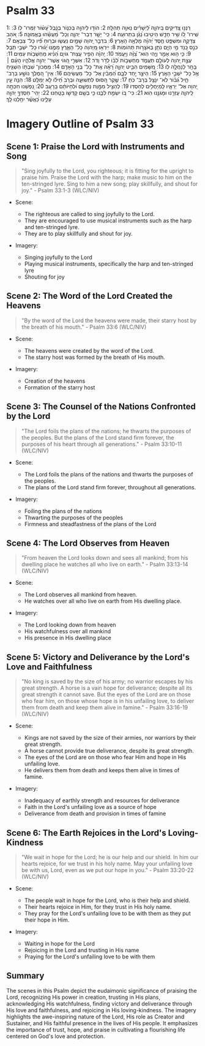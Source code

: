 # Psalm 33
1: רַנְּנ֣וּ צַ֭דִּיקִים בַּֽיהוָ֑ה לַ֝יְשָׁרִ֗ים נָאוָ֥ה תְהִלָּֽה׃
2: הוֹד֣וּ לַיהוָ֣ה בְּכִנּ֑וֹר בְּנֵ֥בֶל עָ֝שׂ֗וֹר זַמְּרוּ־ לֽוֹ׃
3: שִֽׁירוּ־ ל֭וֹ שִׁ֣יר חָדָ֑שׁ הֵיטִ֥יבוּ נַ֝גֵּ֗ן בִּתְרוּעָֽה׃
4: כִּֽי־ יָשָׁ֥ר דְּבַר־ יְהוָ֑ה וְכָל־ מַ֝עֲשֵׂ֗הוּ בֶּאֱמוּנָֽה׃
5: אֹ֭הֵב צְדָקָ֣ה וּמִשְׁפָּ֑ט חֶ֥סֶד יְ֝הוָ֗ה מָלְאָ֥ה הָאָֽרֶץ׃
6: בִּדְבַ֣ר יְ֭הוָה שָׁמַ֣יִם נַעֲשׂ֑וּ וּבְר֥וּחַ פִּ֝֗יו כָּל־ צְבָאָֽם׃
7: כֹּנֵ֣ס כַּ֭נֵּד מֵ֣י הַיָּ֑ם נֹתֵ֖ן בְּאֹצָר֣וֹת תְּהוֹמֽוֹת׃
8: יִֽירְא֣וּ מֵ֭יְהוָה כָּל־ הָאָ֑רֶץ מִמֶּ֥נּוּ יָ֝ג֗וּרוּ כָּל־ יֹשְׁבֵ֥י תֵבֵֽל׃
9: כִּ֤י ה֣וּא אָמַ֣ר וַיֶּ֑הִי הֽוּא־ צִ֝וָּ֗ה וֽ͏ַיַּעֲמֹֽד׃
10: יְֽהוָ֗ה הֵפִ֥יר עֲצַת־ גּוֹיִ֑ם הֵ֝נִ֗יא מַחְשְׁב֥וֹת עַמִּֽים׃
11: עֲצַ֣ת יְ֭הוָה לְעוֹלָ֣ם תַּעֲמֹ֑ד מַחְשְׁב֥וֹת לִ֝בּ֗וֹ לְדֹ֣ר וָדֹֽר׃
12: אַשְׁרֵ֣י הַ֭גּוֹי אֲשֶׁר־ יְהוָ֣ה אֱלֹהָ֑יו הָעָ֓ם ׀ בָּחַ֖ר לְנַחֲלָ֣ה לֽוֹ׃
13: מִ֭שָּׁמַיִם הִבִּ֣יט יְהוָ֑ה רָ֝אָ֗ה אֶֽת־ כָּל־ בְּנֵ֥י הָאָדָֽם׃
14: מִֽמְּכוֹן־ שִׁבְתּ֥וֹ הִשְׁגִּ֑יחַ אֶ֖ל כָּל־ יֹשְׁבֵ֣י הָאָֽרֶץ׃
15: הַיֹּצֵ֣ר יַ֣חַד לִבָּ֑ם הַ֝מֵּבִ֗ין אֶל־ כָּל־ מַעֲשֵׂיהֶֽם׃
16: אֵֽין־ הַ֭מֶּלֶךְ נוֹשָׁ֣ע בְּרָב־ חָ֑יִל גִּ֝בּ֗וֹר לֹֽא־ יִנָּצֵ֥ל בְּרָב־ כֹּֽחַ׃
17: שֶׁ֣קֶר הַ֭סּוּס לִתְשׁוּעָ֑ה וּבְרֹ֥ב חֵ֝יל֗וֹ לֹ֣א יְמַלֵּֽט׃
18: הִנֵּ֤ה עֵ֣ין יְ֭הוָה אֶל־ יְרֵאָ֑יו לַֽמְיַחֲלִ֥ים לְחַסְדּֽוֹ׃
19: לְהַצִּ֣יל מִמָּ֣וֶת נַפְשָׁ֑ם וּ֝לְחַיּוֹתָ֗ם בָּרָעָֽב׃
20: נַ֭פְשֵׁנוּ חִכְּתָ֣ה לַֽיהוָ֑ה עֶזְרֵ֖נוּ וּמָגִנֵּ֣נוּ הֽוּא׃
21: כִּי־ ב֭וֹ יִשְׂמַ֣ח לִבֵּ֑נוּ כִּ֤י בְשֵׁ֖ם קָדְשׁ֣וֹ בָטָֽחְנוּ׃
22: יְהִֽי־ חַסְדְּךָ֣ יְהוָ֣ה עָלֵ֑ינוּ כַּ֝אֲשֶׁ֗ר יִחַ֥לְנוּ לָֽךְ׃

# Imagery Outline of Psalm 33

## Scene 1: Praise the Lord with Instruments and Song

> "Sing joyfully to the Lord, you righteous;
    it is fitting for the upright to praise him.
Praise the Lord with the harp;
    make music to him on the ten-stringed lyre.
Sing to him a new song;
    play skillfully, and shout for joy." - Psalm 33:1-3 (WLC/NIV)

- Scene:
  - The righteous are called to sing joyfully to the Lord.
  - They are encouraged to use musical instruments such as the harp and ten-stringed lyre.
  - They are to play skillfully and shout for joy.

- Imagery:
  - Singing joyfully to the Lord
  - Playing musical instruments, specifically the harp and ten-stringed lyre
  - Shouting for joy

## Scene 2: The Word of the Lord Created the Heavens

> "By the word of the Lord the heavens were made,
    their starry host by the breath of his mouth." - Psalm 33:6 (WLC/NIV)

- Scene:
  - The heavens were created by the word of the Lord.
  - The starry host was formed by the breath of His mouth.

- Imagery:
  - Creation of the heavens
  - Formation of the starry host

## Scene 3: The Counsel of the Nations Confronted by the Lord

> "The Lord foils the plans of the nations;
    he thwarts the purposes of the peoples.
But the plans of the Lord stand firm forever,
    the purposes of his heart through all generations." - Psalm 33:10-11 (WLC/NIV)

- Scene:
  - The Lord foils the plans of the nations and thwarts the purposes of the peoples.
  - The plans of the Lord stand firm forever, throughout all generations.

- Imagery:
  - Foiling the plans of the nations
  - Thwarting the purposes of the peoples
  - Firmness and steadfastness of the plans of the Lord

## Scene 4: The Lord Observes from Heaven

> "From heaven the Lord looks down
    and sees all mankind;
from his dwelling place he watches
    all who live on earth." - Psalm 33:13-14 (WLC/NIV)

- Scene:
  - The Lord observes all mankind from heaven.
  - He watches over all who live on earth from His dwelling place.

- Imagery:
  - The Lord looking down from heaven
  - His watchfulness over all mankind
  - His presence in His dwelling place

## Scene 5: Victory and Deliverance by the Lord's Love and Faithfulness

> "No king is saved by the size of his army;
    no warrior escapes by his great strength.
A horse is a vain hope for deliverance;
    despite all its great strength it cannot save.
But the eyes of the Lord are on those who fear him,
    on those whose hope is in his unfailing love,
to deliver them from death
    and keep them alive in famine." - Psalm 33:16-19 (WLC/NIV)

- Scene:
  - Kings are not saved by the size of their armies, nor warriors by their great strength.
  - A horse cannot provide true deliverance, despite its great strength.
  - The eyes of the Lord are on those who fear Him and hope in His unfailing love.
  - He delivers them from death and keeps them alive in times of famine.

- Imagery:
  - Inadequacy of earthly strength and resources for deliverance
  - Faith in the Lord's unfailing love as a source of hope
  - Deliverance from death and provision in times of famine

## Scene 6: The Earth Rejoices in the Lord's Loving-Kindness

> "We wait in hope for the Lord;
    he is our help and our shield.
In him our hearts rejoice,
    for we trust in his holy name.
May your unfailing love be with us, Lord,
    even as we put our hope in you." - Psalm 33:20-22 (WLC/NIV)

- Scene:
  - The people wait in hope for the Lord, who is their help and shield.
  - Their hearts rejoice in Him, for they trust in His holy name.
  - They pray for the Lord's unfailing love to be with them as they put their hope in Him.

- Imagery:
  - Waiting in hope for the Lord
  - Rejoicing in the Lord and trusting in His name
  - Praying for the Lord's unfailing love to be with them

## Summary

The scenes in this Psalm depict the eudaimonic significance of praising the Lord, recognizing His power in creation, trusting in His plans, acknowledging His watchfulness, finding victory and deliverance through His love and faithfulness, and rejoicing in His loving-kindness. The imagery highlights the awe-inspiring nature of the Lord, His role as Creator and Sustainer, and His faithful presence in the lives of His people. It emphasizes the importance of trust, hope, and praise in cultivating a flourishing life centered on God's love and protection.